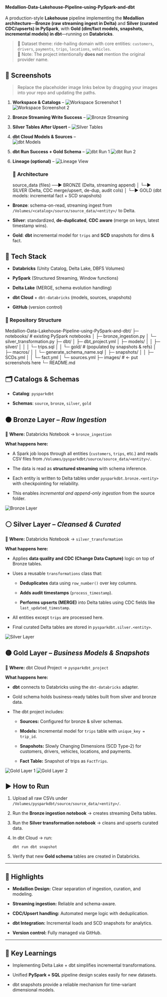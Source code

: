 #### Medallion-Data-Lakehouse-Pipeline-using-PySpark-and-dbt

A production-style **Lakehouse** pipeline implementing the **Medallion architecture**—**Bronze (raw streaming ingest in Delta)** and **Silver (curated CDC/upserts) in PySpark**, with **Gold (dim/fact models, snapshots, incremental models) in dbt**—running on **Databricks**.

> 🔎 Dataset theme: ride-hailing domain with core entities: `customers`, `drivers`, `payments`, `trips`, `locations`, `vehicles`.  
> 🚫 Note: The project intentionally **does not** mention the original provider name.

## 📸 Screenshots 

> Replace the placeholder image links below by dragging your images into your repo and updating the paths.

1. **Workspace & Catalogs** – 
![Workspace Screenshot 1](images/Pasted%20image%2020251028175652.png)
![Workspace Screenshot 2](images/Pasted%20image%2020251028175804.png)

2. **Bronze Streaming Write Success** –
![Bronze Streaming](images/Pasted%20image%2020251028175847.png)
    
3. **Silver Tables After Upsert** – 
![Silver Tables](images/Pasted%20image%2020251028175924.png)
    
4. **dbt Cloud Models & Sources** –  
![dbt Models](images/Pasted%20image%2020251028180107.png)
    
5. **dbt Run Success + Gold Schema** –
![dbt Run 1](images/Pasted%20image%2020251028180301.png)
![dbt Run 2](images/Pasted%20image%2020251028180149.png)

6. **Lineage (optional)** – 
![Lineage View](images/Pasted%20image%2020251028180404.png)
    
    ### **🧱 Architecture**
		
	source_data (files) ──► BRONZE (Delta, streaming append)
                        │
                        └─► SILVER (Delta, CDC merge/upsert, de-dup, audit cols)
                                  │
                                  └─► GOLD (dbt models: incremental fact + SCD snapshots)

- **Bronze**: schema-on-read, streaming ingest from `/Volumes/<catalog>/source/source_data/<entity>/` to Delta.
    
- **Silver**: standardized, **de-duplicated**, **CDC aware** (merge on keys, latest timestamp wins).
    
- **Gold**: **dbt** incremental model for `trips` and **SCD** snapshots for dims & fact.

## 🧰 Tech Stack

- **Databricks** (Unity Catalog, Delta Lake, DBFS Volumes)
    
- **PySpark** (Structured Streaming, Window functions)
    
- **Delta Lake** (MERGE, schema evolution handling)
    
- **dbt Cloud** + `dbt-databricks` (models, sources, snapshots)
    
- **GitHub** (version control)

### 📂 Repository Structure

Medallion-Data-Lakehouse-Pipeline-using-PySpark-and-dbt/
├─ notebooks/                         # existing PySpark notebooks
│  ├─ bronze_ingestion.py
│  └─ silver_transformation.py
├─ dbt/
│  ├─ dbt_project.yml
│  ├─ models/
│  │  ├─ silver/
│  │  │  └─ trips.sql
│  │  └─ gold/                        # (populated by snapshots & refs)
│  ├─ macros/
│  │  └─ generate_schema_name.sql
│  ├─ snapshots/
│  │  ├─ SCDs.yml
│  │  └─ fact.yml
│  └─ sources.yml
├─ images/                            # ← put screenshots here
└─ README.md

## 🗂️ Catalogs & Schemas

- **Catalog**: `pysparkdbt`
    
- **Schemas**: `source`, `bronze`, `silver`, `gold`

## 🟤 Bronze Layer – _Raw Ingestion_

📍 **Where:** Databricks Notebook → `bronze_ingestion`

**What happens here:**

- A Spark job loops through all entities (`customers`, `trips`, etc.) and reads CSV files from `/Volumes/pysparkdbt/source/source_data/<entity>/`.
    
- The data is read as **structured streaming** with schema inference.
    
- Each entity is written to Delta tables under `pysparkdbt.bronze.<entity>` with checkpointing for reliability.
    
- This enables _incremental and append-only ingestion_ from the source folder.

![Bronze Layer](images/Pasted%20image%2020251028175847.png)



## ⚪ Silver Layer – _Cleansed & Curated_

📍 **Where:** Databricks Notebook → `silver_transformation`

**What happens here:**

- Applies **data quality and CDC (Change Data Capture)** logic on top of Bronze tables.
    
- Uses a reusable `transformations` class that:
    
    - **Deduplicates** data using `row_number()` over key columns.
        
    - **Adds audit timestamps** (`process_timestamp`).
        
    - **Performs upserts (MERGE)** into Delta tables using CDC fields like `last_updated_timestamp`.
        
- All entities except `trips` are processed here.
    
- Final curated Delta tables are stored in `pysparkdbt.silver.<entity>`.

![Silver Layer](images/Pasted%20image%2020251028175924.png)

## 🟡 Gold Layer – _Business Models & Snapshots_

📍 **Where:** dbt Cloud Project → `pysparkdbt_project`

**What happens here:**

- **dbt** connects to Databricks using the `dbt-databricks` adapter.
    
- Gold schema holds business-ready tables built from silver and bronze data.
    
- The dbt project includes:
    
    - **Sources:** Configured for bronze & silver schemas.
        
    - **Models:** Incremental model for `trips` table with `unique_key = trip_id`.
        
    - **Snapshots:** Slowly Changing Dimensions (SCD Type-2) for customers, drivers, vehicles, locations, and payments.
        
    - **Fact Table:** Snapshot of trips as `FactTrips`.

![Gold Layer 1](images/Pasted%20image%2020251028181500.png)
![Gold Layer 2](images/Pasted%20image%2020251028181429.png)

## ▶️ How to Run

1. Upload all raw CSVs under  
    `/Volumes/pysparkdbt/source/source_data/<entity>/`.
    
2. Run the **Bronze ingestion notebook** → creates streaming Delta tables.
    
3. Run the **Silver transformation notebook** → cleans and upserts curated data.
    
4. In dbt Cloud → run:
    
    `dbt run dbt snapshot`
    
5. Verify that new **Gold schema** tables are created in Databricks.
    

---

## 🧩 Highlights

- **Medallion Design:** Clear separation of ingestion, curation, and modeling.
    
- **Streaming ingestion:** Reliable and schema-aware.
    
- **CDC/Upsert handling:** Automated merge logic with deduplication.
    
- **dbt Integration:** Incremental loads and SCD snapshots for analytics.
    
- **Version control:** Fully managed via GitHub.
    

---

## 🧠 Key Learnings

- Implementing Delta Lake + dbt simplifies incremental transformations.
    
- Unified **PySpark + SQL** pipeline design scales easily for new datasets.
    
- dbt snapshots provide a reliable mechanism for time-variant dimensional models.
